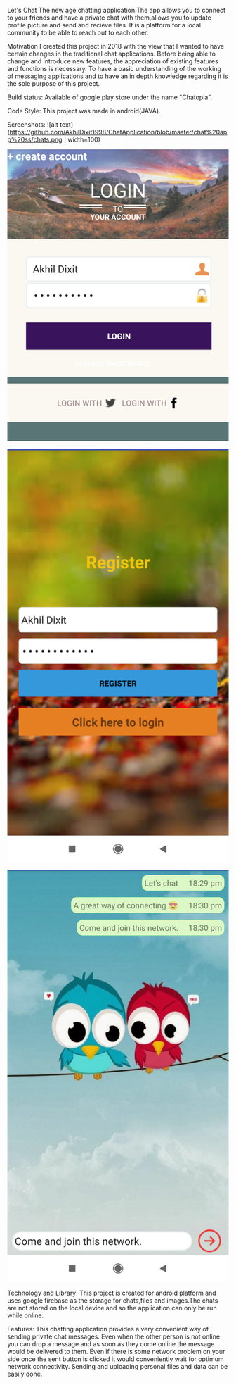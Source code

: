 Let's Chat
The new age chatting application.The app allows you to connect to your friends and have a private chat with them,allows you to update 
profile picture and send and recieve files. It is a platform for a local community to be able to reach out to each other.

Motivation
I created this project in 2018 with the view that I wanted to have certain changes in the traditional chat applications. Before being able
to change and introduce new features, the appreciation of existing features and functions is necessary. To have a basic understanding 
of the working of messaging applications and to have an in depth knowledge regarding it is the sole purpose of this project.

Build status:
Available of google play store under the name "Chatopia".

Code Style:
This project was made in android(JAVA).

Screenshots:
![alt text](https://github.com/AkhilDixit1998/ChatApplication/blob/master/chat%20app%20ss/chats.png | width=100)

![alt text](https://github.com/AkhilDixit1998/ChatApplication/blob/master/chat%20app%20ss/login.png)

![alt text](https://github.com/AkhilDixit1998/ChatApplication/blob/master/chat%20app%20ss/register.png)

![alt text](https://github.com/AkhilDixit1998/ChatApplication/blob/master/chat%20app%20ss/personal%20chat.png)

Technology and Library:
This project is created for android platform and uses google firebase as the storage for chats,files and images.The chats are not stored
on the local device and so the application can only be run while online.

Features:
This chatting application provides a very convenient way of sending private chat messages. Even when the other person is not online 
you can drop a message and as soon as they come online the message would be delivered to them. Even if there is some network problem 
on your side once the sent button is clicked it would conveniently wait for optimum network connectivity. Sending and uploading personal
files and data can be easily done.



